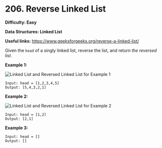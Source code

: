 # 206. Reverse Linked List

**Difficulty: Easy**

**Data Structures: Linked List**

**Useful links:** https://www.geeksforgeeks.org/reverse-a-linked-list/

Given the `head` of a singly linked list, reverse the list, and return _the reversed list_.



**Example 1:**

![Linked List and Reversed Linked List for Example 1](https://assets.leetcode.com/uploads/2021/02/19/rev1ex1.jpg)

```
Input: head = [1,2,3,4,5]
Output: [5,4,3,2,1]
```

**Example 2:**

![Linked List and Reversed Linked List for Example 2](https://assets.leetcode.com/uploads/2021/02/19/rev1ex2.jpg)

```
Input: head = [1,2]
Output: [2,1]
```

**Example 3:**

```
Input: head = []
Output: []
```